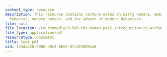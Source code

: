 ```yaml
---
content_type: resource
description: This resource contains lecture notes on early humans, emerging cultural
  behavior, modern humans, and the advent of modern behaviors.
file: null
file_location: /coursemedia/3-986-the-human-past-introduction-to-archaeology-fall-2006/134dad28998da9e18b934fcd22005ba6_lec4.pdf
file_type: application/pdf
resourcetype: Document
title: lec4.pdf
uid: 134dad28-998d-a9e1-8b93-4fcd22005ba6
---
```

